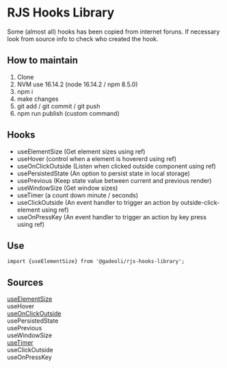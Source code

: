 # RJS Hooks Library

Some (almost all) hooks has been copied from internet foruns. If necessary look from source info to check who created the hook.

## How to maintain

1. Clone  
2. NVM use 16.14.2 (node 16.14.2 / npm 8.5.0)  
3. npm i  
4. make changes  
5. git add / git commit / git push  
6. npm run publish (custom command)  

## Hooks 

- useElementSize (Get element sizes using ref)   
- useHover (control when a element is hovererd using ref)  
- useOnClickOutside (Listen when clicked outside component using ref)      
- usePersistedState (An option to persist state in local storage)  
- usePrevious (Keep state value between current and previous render)  
- useWindowSize (Get window sizes)  
- useTimer (a count down minute / seconds)  
- useClickOutside (An event handler to trigger an action by outside-click-element using ref)  
- useOnPressKey (An event handler to trigger an action by key press using ref)  

## Use

```
import {useElementSize} from '@gadeoli/rjs-hooks-library';
```

## Sources
[useElementSize](https://usehooks-ts.com/react-hook/use-element-size)   
useHover  
[useOnClickOutside](https://usehooks.com/useOnClickOutside/)  
usePersistedState  
usePrevious  
useWindowSize    
[useTimer](https://www.codegrepper.com/code-examples/javascript/time+counter+in+react+js)  
useClickOutside  
useOnPressKey  